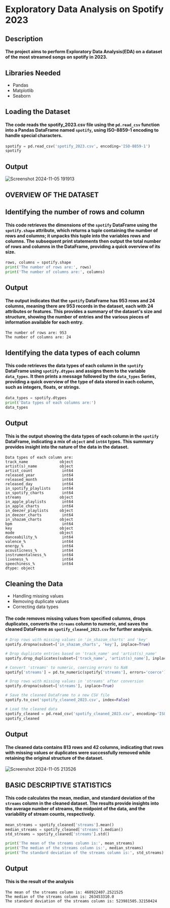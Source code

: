 # Exploratory Data Analysis on Spotify 2023

## Description
#### The project aims to perform Exploratory Data Analysis(EDA) on a dataset of the most streamed songs on spotify in 2023.

## Libraries Needed
* Pandas
* Matplotlib
* Seaborn

## Loading the Dataset

#### The code reads the spotify_2023.csv file using the `pd.read_csv` function into a Pandas DataFrame named `spotify`, using ISO-8859-1 encoding to handle special characters.

```python
spotify = pd.read_csv('spotify_2023.csv', encoding='ISO-8859-1')
spotify
```

## Output
![Screenshot 2024-11-05 191913](https://github.com/user-attachments/assets/c021a06d-e396-4b68-a5e3-80035a7905d8)

## OVERVIEW OF THE DATASET

## Identifying the number of rows and column

#### This code retrieves the dimensions of the `spotify` DataFrame using the `spotify.shape` attribute, which returns a tuple containing the number of rows and columns; it unpacks this tuple into the variables rows and columns. The subsequent print statements then output the total number of rows and columns in the DataFrame, providing a quick overview of its size.

```python
rows, columns = spotify.shape
print('The number of rows are:', rows)
print('The number of columns are:', columns)
```
## Output

#### The output indicates that the `spotify` DataFrame has 953 rows and 24 columns, meaning there are 953 records in the dataset, each with 24 attributes or features. This provides a summary of the dataset's size and structure, showing the number of entries and the various pieces of information available for each entry.

```output
The number of rows are: 953
The number of columns are: 24
```

## Identifying the data types of each column

#### This code retrieves the data types of each column in the `spotify` DataFrame using `spotify.dtypes` and assigns them to the variable `data_types`. It then prints a message followed by the `data_types` Series, providing a quick overview of the type of data stored in each column, such as integers, floats, or strings.

```python
data_types = spotify.dtypes
print('Data types of each columns are:')
data_types
```
## Output

#### This is the output showing the data types of each column in the `spotify` DataFrame, indicating a mix of `object` and `int64` types. This summary provides insight into the nature of the data in the dataset.

```output
Data types of each column are:
track_name              object
artist(s)_name          object
artist_count             int64
released_year            int64
released_month           int64
released_day             int64
in_spotify_playlists     int64
in_spotify_charts        int64
streams                 object
in_apple_playlists       int64
in_apple_charts          int64
in_deezer_playlists     object
in_deezer_charts         int64
in_shazam_charts        object
bpm                      int64
key                     object
mode                    object
danceability_%           int64
valence_%                int64
energy_%                 int64
acousticness_%           int64
instrumentalness_%       int64
liveness_%               int64
speechiness_%            int64
dtype: object
```
## Cleaning the Data
* Handling missing values
* Removing duplicate values
* Correcting data types

#### The code removes missing values from specified columns, drops duplicates, converts the `streams` column to numeric, and saves the cleaned DataFrame as `spotify_cleaned_2023.csv` for further analysis.

```python
# Drop rows with missing values in 'in_shazam_charts' and 'key'
spotify.dropna(subset=['in_shazam_charts', 'key'], inplace=True)

# Drop duplicate entries based on 'track_name' and 'artist(s)_name'
spotify.drop_duplicates(subset=['track_name', 'artist(s)_name'], inplace=True)

# Convert 'streams' to numeric, coercing errors to NaN
spotify['streams'] = pd.to_numeric(spotify['streams'], errors='coerce')

# Drop rows with missing values in 'streams' after conversion
spotify.dropna(subset=['streams'], inplace=True)

# Save the cleaned DataFrame to a new CSV file
spotify.to_csv('spotify_cleaned_2023.csv', index=False)

# Load the cleaned data
spotify_cleaned = pd.read_csv('spotify_cleaned_2023.csv', encoding='ISO-8859-1')
spotify_cleaned
```
## Output

#### The cleaned data contains 813 rows and 42 columns, indicating that rows with missing values or duplicates were successfully removed while retaining the original structure of the dataset.

![Screenshot 2024-11-05 213526](https://github.com/user-attachments/assets/9af98e3f-f233-4efb-81e6-ffaf66149f4d)

## BASIC DESCRIPTIVE STATISTICS

#### This code calculates the mean, median, and standard deviation of the `streams` column in the cleaned dataset. The results provide insights into the average number of streams, the midpoint of the data, and the variability of stream counts, respectively.

```python
mean_streams = spotify_cleaned['streams'].mean()
median_streams = spotify_cleaned['streams'].median()
std_streams = spotify_cleaned['streams'].std()

print('The mean of the streams column is:', mean_streams)
print('The median of the streams column is:', median_streams)
print('The standard deviation of the streams column is:', std_streams)
```
## Output

#### This is the result of the analysis

```output
The mean of the streams column is: 468922407.2521525
The median of the streams column is: 263453310.0
The standard deviation of the streams column is: 523981505.32150424
```
